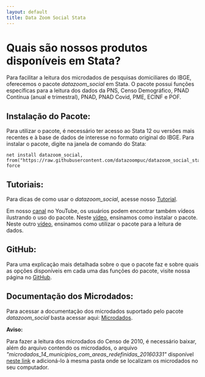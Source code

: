 ```yaml
---
layout: default
title: Data Zoom Social Stata
---
```


# Quais são nossos produtos disponíveis em Stata?

Para facilitar a leitura dos microdados de pesquisas domiciliares do IBGE, oferecemos o pacote *datazoom_social* em Stata. O pacote possui funções específicas para a leitura dos dados da PNS, Censo Demográfico, PNAD Contínua (anual e trimestral), PNAD, PNAD Covid, PME, ECINF e POF.

## Instalação do Pacote:

Para utilizar o pacote, é necessário ter acesso ao Stata 12 ou versões mais recentes e à base de dados de interesse no formato original do IBGE. Para instalar o pacote, digite na janela de comando do Stata:

```
net install datazoom_social, from("https://raw.githubusercontent.com/datazoompuc/datazoom_social_stata/master/") force
```

## Tutoriais:

Para dicas de como usar o *datazoom_social*, acesse nosso [Tutorial](tutoriais/tutorial_datazoom_social_stata.html).

Em nosso [canal](https://www.youtube.com/channel/UC1kYkpfiYSvL2-oTYPMMkug) no YouTube, os usuários podem encontrar também vídeos ilustrando o uso do pacote.
Neste [vídeo](https://www.youtube.com/watch?v=821AcyKRT_k), ensinamos como instalar o pacote. Neste outro [vídeo](https://www.youtube.com/watch?v=EBtGcauiNQQ), ensinamos como utilizar o pacote para a leitura de dados.

## GitHub:

Para uma explicação mais detalhada sobre o que o pacote faz e sobre quais as opções disponíveis em cada uma das funções do pacote, visite nossa página no [GitHub](https://github.com/datazoompuc/datazoom_social_Stata).

## Documentação dos Microdados:

Para acessar a documentação dos microdados suportado pelo pacote *datazoom_social* basta acessar aqui: [Microdados](microdados.html).

**Aviso:**

Para fazer a leitura dos microdados do Censo de 2010, é necessário baixar, além do arquivo contendo os microdados, o arquivo *"microdados_14_municipios_com_areas_redefinidas_20160331"* disponível [neste link](https://ftp.ibge.gov.br/Censos/Censo_Demografico_2010/Resultados_Gerais_da_Amostra_areas_de_ponderacao/Municipios_com_areas_de_ponderacao_redefinidas/microdados_%2014_municipios_com_areas_redefinidas_20160331.zip) e adicioná-lo à mesma pasta onde se localizam os microdados no seu computador.